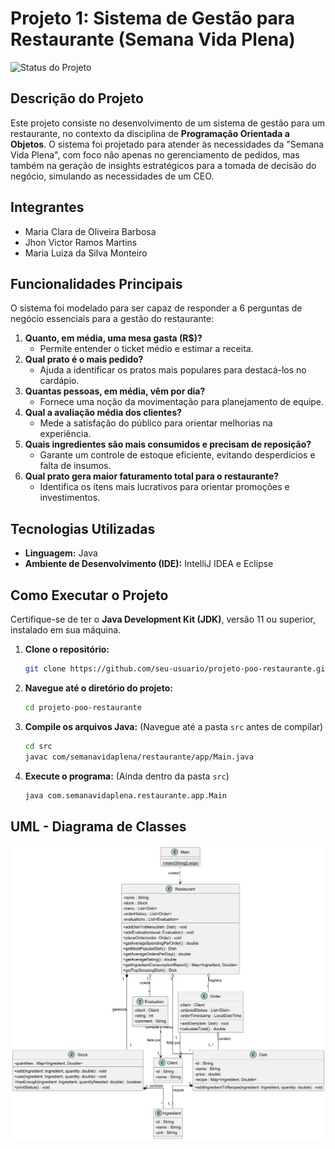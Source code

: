 # Projeto 1: Sistema de Gestão para Restaurante (Semana Vida Plena)

![Status do Projeto](https://img.shields.io/badge/Status-Done-green)

## Descrição do Projeto

Este projeto consiste no desenvolvimento de um sistema de gestão para um restaurante, no contexto da disciplina de **Programação Orientada a Objetos**. O sistema foi projetado para atender às necessidades da "Semana Vida Plena", com foco não apenas no gerenciamento de pedidos, mas também na geração de insights estratégicos para a tomada de decisão do negócio, simulando as necessidades de um CEO.

## Integrantes 

*   Maria Clara de Oliveira Barbosa
*   Jhon Victor Ramos Martins
*   Maria Luiza da Silva Monteiro

## Funcionalidades Principais

O sistema foi modelado para ser capaz de responder a 6 perguntas de negócio essenciais para a gestão do restaurante:

1.  **Quanto, em média, uma mesa gasta (R$)?**
    *   Permite entender o ticket médio e estimar a receita.
2.  **Qual prato é o mais pedido?**
    *   Ajuda a identificar os pratos mais populares para destacá-los no cardápio.
3.  **Quantas pessoas, em média, vêm por dia?**
    *   Fornece uma noção da movimentação para planejamento de equipe.
4.  **Qual a avaliação média dos clientes?**
    *   Mede a satisfação do público para orientar melhorias na experiência.
5.  **Quais ingredientes são mais consumidos e precisam de reposição?**
    *   Garante um controle de estoque eficiente, evitando desperdícios e falta de insumos.
6.  **Qual prato gera maior faturamento total para o restaurante?**
    *   Identifica os itens mais lucrativos para orientar promoções e investimentos.

## Tecnologias Utilizadas

*   **Linguagem:** Java
*   **Ambiente de Desenvolvimento (IDE):** IntelliJ IDEA e Eclipse

## Como Executar o Projeto

Certifique-se de ter o **Java Development Kit (JDK)**, versão 11 ou superior, instalado em sua máquina.

1.  **Clone o repositório:**
    ```bash
    git clone https://github.com/seu-usuario/projeto-poo-restaurante.git
    ```

2.  **Navegue até o diretório do projeto:**
    ```bash
    cd projeto-poo-restaurante
    ```

3.  **Compile os arquivos Java:**
    (Navegue até a pasta `src` antes de compilar)
    ```bash
    cd src
    javac com/semanavidaplena/restaurante/app/Main.java
    ```

4.  **Execute o programa:**
    (Ainda dentro da pasta `src`)
    ```bash
    java com.semanavidaplena.restaurante.app.Main
    ```

##  UML - Diagrama de Classes

![Diagrama de Classes](UML-Diagram-Restaurant.png)
